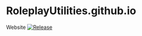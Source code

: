 # RoleplayUtilities.github.io
Website
[![Release](https://img.shields.io/github/release/Roleplay-Utilities/wiki.svg?style=flat&maxAge=3600)](https://github.com/Roleplay-Utilities/MegaUtilities.github.io/releases)
